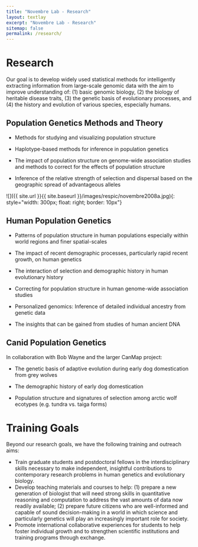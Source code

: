 ```yaml
---
title: "Novembre Lab - Research"
layout: textlay
excerpt: "Novembre Lab - Research"
sitemap: false
permalink: /research/
---
```


# Research

Our goal is to develop widely used statistical methods for intelligently extracting information from large-scale genomic data with the aim to improve understanding of: (1) basic genomic biology, (2) the biology of heritable disease traits, (3) the genetic basis of evolutionary processes, and (4) the history and evolution of various species, especially humans.

## Population Genetics Methods and Theory

  * Methods for studying and visualizing population structure

  * Haplotype-based methods for inference in population genetics

  * The impact of population structure on genome-wide association studies and methods to correct for the effects of population structure

  * Inference of the relative strength of selection and dispersal based on the geographic spread of advantageous alleles

  ![]({{ site.url }}{{ site.baseurl }}/images/respic/novembre2008a.jpg){: style="width: 300px; float: right; border: 10px"}


## Human Population Genetics

 * Patterns of population structure in human populations especially within world regions and finer spatial-scales

 * The impact of recent demographic processes, particularly rapid recent growth, on human genetics

 * The interaction of selection and demographic history in human evolutionary history

 * Correcting for population structure in human genome-wide association studies

 * Personalized genomics: Inference of detailed individual ancestry from genetic data

 * The insights that can be gained from studies of human ancient DNA

## Canid Population Genetics

In collaboration with Bob Wayne and the larger CanMap project:

 * The genetic basis of adaptive evolution during early dog domestication from grey wolves

 * The demographic history of early dog domestication

 * Population structure and signatures of selection among arctic wolf ecotypes (e.g. tundra vs. taiga forms)


# Training Goals

Beyond our research goals, we have the following training and outreach aims:

  * Train graduate students and postdoctoral fellows in the interdisciplinary skills necessary to make independent, insightful contributions to contemporary research problems in human genetics and evolutionary biology.
  * Develop teaching materials and courses to help: (1) prepare a new generation of biologist that will need strong skills in quantitative reasoning and computation to address the vast amounts of data now readily available; (2) prepare future citizens who are well-informed and capable of sound decision-making in a world in which science and particularly genetics will play an increasingly important role for society.
  * Promote international collaborative experiences for students to help foster individual growth and to strengthen scientific institutions and training programs through exchange.



<!-- Questions of interest include: (i), How does the Mott state collapse upon doping and how is this related to the complex phase diagram of high-temperature superconductors? (ii), What is the strange metal phase seen in correlated electron systems? Is this an exotic long-range entangled state? What is the mechanism of dissipation in that state? (iii), Why is the transition temperature in high-temperature superconductors so high?

![]({{ site.url }}{{ site.baseurl }}/images/respic/layers_real.jpg){: style="width: 300px; float: right; border: 10px"}

Currently, our instrument of choice  is SI-STM.  State-of-the-art SI-STM measures an array of tunneling spectra on a given sample, registered to the atomic sites with picometer precision. Each is proportional to the local density of states at a given location. Ideally, the recorded spectra are so tightly packed that the measurement yields a three-dimensional mapping of the local density of states as a function of locations and energy. This is shown on the image on the right-hand side (10x10 nm2), and its Fourier transform, below.

The quantum materials which we will investigate encapsulate some of the great unsolved mysteries of physics. They include high-temperature superconductors, quantum-critical compounds, graphene, and topological electronic matter that can be used for error-resistant quantum computing.

![]({{ site.url }}{{ site.baseurl }}/images/respic/layers_fft.jpg){: style="width: 300px; float: left; border: 10px"} -->

